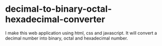 # decimal-to-binary-octal-hexadecimal-converter

I make this web application using html, css and javascript. It will convert a decimal number into binary, octal and hexadecimal number.  
